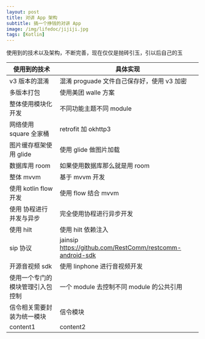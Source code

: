 ```yaml
---
layout: post
title: 对讲 App 架构
subtitle: 搞一个挣钱的对讲 App
image: /img/lifedoc/jijiji.jpg
tags: [Kotlin]
---
```


使用到的技术以及架构，不断完善，现在仅仅是抛砖引玉，引以后自己的玉

| 使用到的技术 | 具体实现 |
|---|---|
| v3 版本的混淆 | 混淆 proguade 文件自己保存好，使用 v3 加密 |
| 多版本打包 | 使用美团 walle 方案 |
| 整体使用模块化开发 | 不同功能主题不同 module |
| 网络使用 square 全家桶 | retrofit 加 okhttp3 |
| 图片缓存框架使用 glide | 使用 glide 做图片加载 |
| 数据库用 room | 如果使用数据库那么就是用 room |
| 整体 mvvm | 基于 mvvm 开发 |
| 使用 kotlin flow 开发 | 使用 flow 结合 mvvm |
| 使用 协程进行并发与异步 | 完全使用协程进行异步开发 |
| 使用 hilt | 使用 hilt 依赖注入 |
| sip 协议 | jainsip https://github.com/RestComm/restcomm-android-sdk |
| 开源音视频 sdk | 使用 linphone 进行音视频开发 |
| 使用一个专门的模块管理引入包控制 | 一个 module 去控制不同 module 的公共引用 |
| 信令相关需要封装为统一模块 | 信令模块 |
| content1 | content2 |
